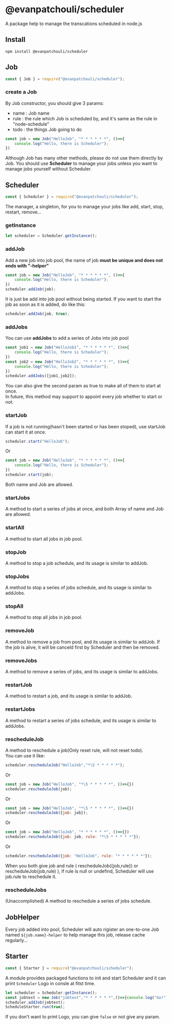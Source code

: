 # @evanpatchouli/scheduler
 A package help to manage the transcations scheduled in node.js

## Install

```shell
npm install @evanpatchouli/scheduler
```

## Job

```js
const { Job } = require("@evanpatchouli/scheduler");
```

### create a Job

By Job constructor, you should give 3 params:
- name : Job name
- rule : the rule which Job is scheduled by, and it's same as the rule in "node-schedule"
- todo : the things Job going to do
```js
const job = new Job("HelloJob", "* * * * * *", ()=>{
    console.log("Hello, there is Scheduler");
})
```
Although Job has many other methods, please do not use them directly by Job. You should use **Scheduler** to manage your jobs unless you want to manage jobs yourself without Scheduler.

## Scheduler

```js
const { Scheduler } = require("@evanpatchouli/scheduler");
```

The manager, a singleton, for you to manage your jobs like add, start, stop, restart, remove...

### getInstance
```js
let scheduler = Scheduler.getInstance();
```

### addJob

Add a new job into job pool, the name of job **must be unique and does not ends with "-helper"**
```js
const job = new Job("HelloJob", "* * * * * *", ()=>{
    console.log("Hello, there is Scheduler");
})
scheduler.addJob(job);
```
It is just be add into job pool without being started. If you want to start the job as soon as it is added, do like this:
```js
scheduler.addJob(job, true);
```

### addJobs

You can use **addJobs** to add a series of Jobs into job pool
```js
const job1 = new Job("HelloJob1", "* * * * * *", ()=>{
    console.log("Hello, there is Scheduler");
})
const job2 = new Job("HelloJob2", "* * * * * *", ()=>{
    console.log("Hello, there is Scheduler");
})
scheduler.addJobs([job1,job2]);
```
You can also give the second param as true to make all of them to start at once.  
In future, this method may support to appoint every job whether to start or not.

### startJob

If a job is not running(hasn't been started or has been stoped), use startJob can start it at once.
```js
scheduler.start("HelloJob");
```
Or
```js
const job = new Job("HelloJob", "* * * * * *", ()=>{
    console.log("Hello, there is Scheduler");
})
scheduler.start(job);
```
Both name and Job are allowed.

### startJobs

A method to start a series of jobs at once, and both Array of name and Job are allowed.

### startAll

A method to start all jobs in job pool.

### stopJob

A method to stop a job schedule, and its usage is similar to addJob.

### stopJobs

A method to stop a series of jobs schedule, and its usage is similar to addJobs.

### stopAll

A method to stop all jobs in job pool.

### removeJob

A method to remove a job from pool, and its usage is similar to addJob. If the job is alive, it will be canceld first by Scheduler and then be removed.

### removeJobs

A method to remove a series of jobs, and its usage is similar to addJobs.

### restartJob

A method to restart a job, and its usage is similar to addJob.

### restartJobs

A method to restart a series of jobs schedule, and its usage is similar to addJobs.

### rescheduleJob

A method to reschedule a job(Only reset rule, will not reset todo).  
You can use it like:
```js
scheduler.rescheduleJob("HelloJob","*\5 * * * * *");
```
Or
```js
const job = new Job("HelloJob", "*\5 * * * * *", ()=>{})
scheduler.rescheduleJob(job);
```
Or
```js
const job = new Job("HelloJob", "*\5 * * * * *", ()=>{})
scheduler.rescheduleJob({job: job});
```
Or
```js
const job = new Job("HelloJob", "* * * * * *", ()=>{})
scheduler.rescheduleJob({job: job, rule: "*\5 * * * * *"});
```
Or
```js
scheduler.rescheduleJob({job: "HelloJob", rule: "* * * * * *"});
```
When you both give job<Job> and rule ( rescheduleJob({job,rule}) or rescheduleJob(job,rule) ), if rule is null or undefind, Scheduler will use job.rule to reschedule it.
### rescheduleJobs

(Unaccomplished) A method to reschedule a series of jobs schedule.

## JobHelper

Every job added into pool, Scheduler will auto rigister an one-to-one Job named `${job.name}-helper` to help manage this job, release cache regularly...
## Starter

```js
const { Starter } = require("@evanpatchouli/scheduler");
```

A module provides packaged functions to init and start Scheduler and it can print `Scheduler` Logo in consle at fitst time.

```js
let scheduler = Scheduler.getInstance();
const jobtest = new Job("jobtest","* * * * * *",()=>{console.log("Go!")});
scheduler.addJob(jobtest);
ScheduleStarter.run(true);
```
If you don't want to print Logo, you can give `false` or not give any param.
